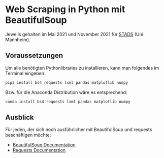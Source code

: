 # Web Scraping in Python mit BeautifulSoup

Jeweils gehalten im Mai 2021 und November 2021 für [STADS](https://stads.uni-mannheim.de/) (Uni Mannheim). 

## Voraussetzungen

Um alle benötigten Pythonlibraries
zu installieren, kann man folgendes im Terminal eingeben:

``` bash
pip3 install bs4 requests lxml pandas matplotlib numpy
```

Bzw. für die Anaconda Distribution wäre es entsprechend:

``` bash
conda install bs4 requests lxml pandas matplotlib numpy
```

## Ausblick

Für jeden, der sich noch ausführlicher mit BeautifulSoup und requests
beschäftigen möchte:

- [BeautifulSoup Documentation](https://www.crummy.com/software/BeautifulSoup/bs4/doc/)
- [Requests Documentation](https://docs.python-requests.org/en/master/)
